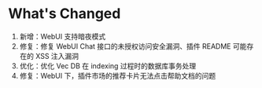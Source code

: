 # What's Changed

1. 新增：WebUI 支持暗夜模式
2. 修复：修复 WebUI Chat 接口的未授权访问安全漏洞、插件 README 可能存在的 XSS 注入漏洞
3. 优化：优化 Vec DB 在 indexing 过程时的数据库事务处理
4. 修复：WebUI 下，插件市场的推荐卡片无法点击帮助文档的问题
